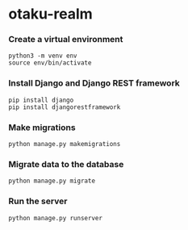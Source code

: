 # otaku-realm

### Create a virtual environment 
```
python3 -m venv env
source env/bin/activate 
```

### Install Django and Django REST framework
```
pip install django
pip install djangorestframework
```

### Make migrations 
```
python manage.py makemigrations
```

### Migrate data to the database
```
python manage.py migrate
```

### Run the server
```
python manage.py runserver
```
